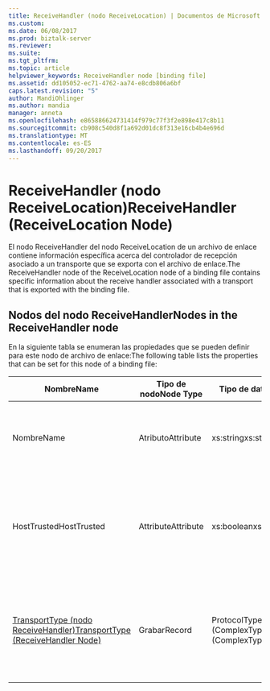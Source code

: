 ```yaml
---
title: ReceiveHandler (nodo ReceiveLocation) | Documentos de Microsoft
ms.custom: 
ms.date: 06/08/2017
ms.prod: biztalk-server
ms.reviewer: 
ms.suite: 
ms.tgt_pltfrm: 
ms.topic: article
helpviewer_keywords: ReceiveHandler node [binding file]
ms.assetid: dd105052-ec71-4762-aa74-e8cdb806a6bf
caps.latest.revision: "5"
author: MandiOhlinger
ms.author: mandia
manager: anneta
ms.openlocfilehash: e865886624731414f979c77f3f2e898e417c8b11
ms.sourcegitcommit: cb908c540d8f1a692d01dc8f313e16cb4b4e696d
ms.translationtype: MT
ms.contentlocale: es-ES
ms.lasthandoff: 09/20/2017
---
```

# <a name="receivehandler-receivelocation-node"></a><span data-ttu-id="fb9d8-102">ReceiveHandler (nodo ReceiveLocation)</span><span class="sxs-lookup"><span data-stu-id="fb9d8-102">ReceiveHandler (ReceiveLocation Node)</span></span>
<span data-ttu-id="fb9d8-103">El nodo ReceiveHandler del nodo ReceiveLocation de un archivo de enlace contiene información específica acerca del controlador de recepción asociado a un transporte que se exporta con el archivo de enlace.</span><span class="sxs-lookup"><span data-stu-id="fb9d8-103">The ReceiveHandler node of the ReceiveLocation node of a binding file contains specific information about the receive handler associated with a transport that is exported with the binding file.</span></span>  
  
## <a name="nodes-in-the-receivehandler-node"></a><span data-ttu-id="fb9d8-104">Nodos del nodo ReceiveHandler</span><span class="sxs-lookup"><span data-stu-id="fb9d8-104">Nodes in the ReceiveHandler node</span></span>  
 <span data-ttu-id="fb9d8-105">En la siguiente tabla se enumeran las propiedades que se pueden definir para este nodo de archivo de enlace:</span><span class="sxs-lookup"><span data-stu-id="fb9d8-105">The following table lists the properties that can be set for this node of a binding file:</span></span>  
  
|<span data-ttu-id="fb9d8-106">**Nombre**</span><span class="sxs-lookup"><span data-stu-id="fb9d8-106">**Name**</span></span>|<span data-ttu-id="fb9d8-107">**Tipo de nodo**</span><span class="sxs-lookup"><span data-stu-id="fb9d8-107">**Node Type**</span></span>|<span data-ttu-id="fb9d8-108">**Tipo de datos**</span><span class="sxs-lookup"><span data-stu-id="fb9d8-108">**Data Type**</span></span>|<span data-ttu-id="fb9d8-109">**Description**</span><span class="sxs-lookup"><span data-stu-id="fb9d8-109">**Description**</span></span>|<span data-ttu-id="fb9d8-110">**Restricciones**</span><span class="sxs-lookup"><span data-stu-id="fb9d8-110">**Restrictions**</span></span>|<span data-ttu-id="fb9d8-111">**Comentarios**</span><span class="sxs-lookup"><span data-stu-id="fb9d8-111">**Comments**</span></span>|  
|--------------|-------------------|-------------------|---------------------|----------------------|------------------|  
|<span data-ttu-id="fb9d8-112">Nombre</span><span class="sxs-lookup"><span data-stu-id="fb9d8-112">Name</span></span>|<span data-ttu-id="fb9d8-113">Atributo</span><span class="sxs-lookup"><span data-stu-id="fb9d8-113">Attribute</span></span>|<span data-ttu-id="fb9d8-114">xs:string</span><span class="sxs-lookup"><span data-stu-id="fb9d8-114">xs:string</span></span>|<span data-ttu-id="fb9d8-115">Especifica el nombre del controlador de recepción asociado al transporte.</span><span class="sxs-lookup"><span data-stu-id="fb9d8-115">Specifies the name of the receive handler associated with the transport.</span></span>|<span data-ttu-id="fb9d8-116">No requerido</span><span class="sxs-lookup"><span data-stu-id="fb9d8-116">Not required</span></span>|<span data-ttu-id="fb9d8-117">Valor predeterminado: vacío</span><span class="sxs-lookup"><span data-stu-id="fb9d8-117">Default value: empty</span></span>|  
|<span data-ttu-id="fb9d8-118">HostTrusted</span><span class="sxs-lookup"><span data-stu-id="fb9d8-118">HostTrusted</span></span>|<span data-ttu-id="fb9d8-119">Attribute</span><span class="sxs-lookup"><span data-stu-id="fb9d8-119">Attribute</span></span>|<span data-ttu-id="fb9d8-120">xs:boolean</span><span class="sxs-lookup"><span data-stu-id="fb9d8-120">xs:boolean</span></span>|<span data-ttu-id="fb9d8-121">Especifica si el host asociado al controlador de recepción asociado es de confianza.</span><span class="sxs-lookup"><span data-stu-id="fb9d8-121">Specifies whether the host associated with the receive handler is trusted.</span></span>|<span data-ttu-id="fb9d8-122">Necesario</span><span class="sxs-lookup"><span data-stu-id="fb9d8-122">Required</span></span>|<span data-ttu-id="fb9d8-123">Valor predeterminado: ninguno</span><span class="sxs-lookup"><span data-stu-id="fb9d8-123">Default value: none</span></span><br /><br /> <span data-ttu-id="fb9d8-124">Establecido en **true** si el host es de confianza, en caso contrario, se establece en **false**.</span><span class="sxs-lookup"><span data-stu-id="fb9d8-124">Set to **true** if host is trusted, otherwise set to **false**.</span></span>|  
|[<span data-ttu-id="fb9d8-125">TransportType (nodo ReceiveHandler)</span><span class="sxs-lookup"><span data-stu-id="fb9d8-125">TransportType (ReceiveHandler Node)</span></span>](../core/transporttype-receivehandler-node.md)|<span data-ttu-id="fb9d8-126">Grabar</span><span class="sxs-lookup"><span data-stu-id="fb9d8-126">Record</span></span>|<span data-ttu-id="fb9d8-127">ProtocolType (ComplexType)</span><span class="sxs-lookup"><span data-stu-id="fb9d8-127">ProtocolType (ComplexType)</span></span>|<span data-ttu-id="fb9d8-128">Especifica el tipo de transporte, que también es el nombre del adaptador usado con este controlador de recepción.</span><span class="sxs-lookup"><span data-stu-id="fb9d8-128">Specifies the transport type, which is also the name of the adapter used with this receive handler.</span></span>|<span data-ttu-id="fb9d8-129">Necesario</span><span class="sxs-lookup"><span data-stu-id="fb9d8-129">Required</span></span>|<span data-ttu-id="fb9d8-130">Valor predeterminado: ninguno</span><span class="sxs-lookup"><span data-stu-id="fb9d8-130">Default value: none</span></span>|